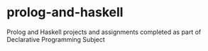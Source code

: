 # prolog-and-haskell
Prolog and Haskell projects and assignments completed as part of Declarative Programming Subject
